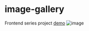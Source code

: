 # image-gallery
Frontend series project 
[demo](https://vigilant-kirch-3e3c32.netlify.app/)
![image](https://user-images.githubusercontent.com/52906397/98430061-1111d100-2068-11eb-8914-4f2067c6e465.png)

